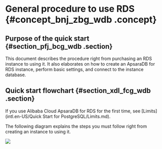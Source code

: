 # General procedure to use RDS {#concept_bnj_zbg_wdb .concept}

## Purpose of the quick start {#section_pfj_bcg_wdb .section}

This document describes the procedure right from purchasing an RDS instance to using it. It also elaborates on how to create an ApsaraDB for RDS instance, perform basic settings, and connect to the instance database.

## Quick start flowchart {#section_xdl_fcg_wdb .section}

If you use Alibaba Cloud ApsaraDB for RDS for the first time, see [Limits](intl.en-US/Quick Start for PostgreSQL/Limits.md).

The following diagram explains the steps you must follow right from creating an instance to using it.

![](http://static-aliyun-doc.oss-cn-hangzhou.aliyuncs.com/assets/img/7845/15470858302954_en-US.png)

